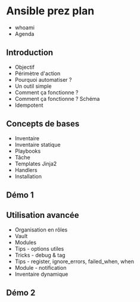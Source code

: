 # Ansible prez plan

* whoami
* Agenda

## Introduction
* Objectif
* Périmètre d'action
* Pourquoi automatiser ?
* Un outil simple
* Comment ça fonctionne ?
* Comment ça fonctionne ? Schéma
* Idempotent

## Concepts de bases
* Inventaire
* Inventaire statique
* Playbooks
* Tâche
* Templates Jinja2
* Handlers
* Installation

## Démo 1 

## Utilisation avancée
* Organisation en rôles
* Vault
* Modules
* Tips - options utiles
* Tricks - debug & tag
* Tips - register, ignore_errors, failed_when, when
* Module - notification
* Inventaire dynamique

## Démo 2
